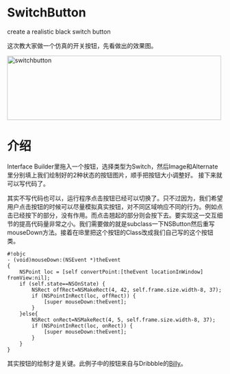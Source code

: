 SwitchButton
============

create a realistic black switch button

这次教大家做一个仿真的开关按钮，先看做出的效果图。

[<img src="http://www.lianxu.me/wp-content/uploads/2013/05/switchbutton.jpg" alt="switchbutton" width="500" height="150" />][1]

# 介绍

Interface Builder里拖入一个按钮，选择类型为Switch，然后Image和Alternate里分别填上我们绘制好的2种状态的按钮图片，顺手把按钮大小调整好。 接下来就可以写代码了。

其实不写代码也可以，运行程序点击按钮已经可以切换了。只不过因为，我们希望用户点击按钮的时候可以尽量模拟真实按钮，对不同区域响应不同的行为。例如点击已经按下的部分，没有作用。而点击翘起的部分则会按下去。要实现这一交互细节的提高代码量非常之小。我们需要做的就是subclass一下NSButton然后重写mouseDown方法。接着在IB里把这个按钮的Class改成我们自己写的这个按钮类。

    #!objc
    - (void)mouseDown:(NSEvent *)theEvent
    {
        NSPoint loc = [self convertPoint:[theEvent locationInWindow] fromView:nil];
        if (self.state==NSOnState) {
            NSRect offRect=NSMakeRect(4, 42, self.frame.size.width-8, 37);
            if (NSPointInRect(loc, offRect)) {
                [super mouseDown:theEvent];
            }
        }else{
            NSRect onRect=NSMakeRect(4, 5, self.frame.size.width-8, 37);
            if (NSPointInRect(loc, onRect)) {
                [super mouseDown:theEvent];
            }
        }
    }
    

其实按钮的绘制才是关键。此例子中的按钮来自与Dribbble的[Billy][2]。


 [1]: http://www.lianxu.me/wp-content/uploads/2013/05/switchbutton.jpg
 [2]: http://dribbble.com/billymoren
 
